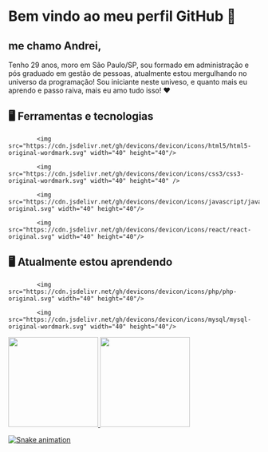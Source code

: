 # Bem vindo ao meu perfil GitHub 👋

## me chamo Andrei,

Tenho 29 anos, moro em São Paulo/SP, sou formado em administração e pós graduado em gestão de pessoas, atualmente estou mergulhando no universo da programação!
Sou iniciante neste univeso, e quanto mais eu aprendo e passo raiva, mais eu amo tudo isso! ❤

## 🖥️ Ferramentas e tecnologias


            <img src="https://cdn.jsdelivr.net/gh/devicons/devicon/icons/html5/html5-original-wordmark.svg" width="40" height="40"/>
          
            <img src="https://cdn.jsdelivr.net/gh/devicons/devicon/icons/css3/css3-original-wordmark.svg" width="40" height="40" />
          
            <img src="https://cdn.jsdelivr.net/gh/devicons/devicon/icons/javascript/javascript-original.svg" width="40" height="40"/>
          
            <img src="https://cdn.jsdelivr.net/gh/devicons/devicon/icons/react/react-original.svg" width="40" height="40"/>
            
          
## 🖥️ Atualmente estou aprendendo


            <img src="https://cdn.jsdelivr.net/gh/devicons/devicon/icons/php/php-original.svg" width="40" height="40"/>
          
            <img src="https://cdn.jsdelivr.net/gh/devicons/devicon/icons/mysql/mysql-original-wordmark.svg" width="40" height="40"/>

<div>
<a href="https://github.com/AndreiFernando">
<img height="180em" src="https://github-readme-stats.vercel.app/api/top-langs/?username=AndreiFernando&layout=compact&langs_count=7&theme=dracula"/>
<img height="180em" src="https://github-readme-stats.vercel.app/api?username=AndreiFernando&show_icons=true&theme=dracula&include_all_commits=true&count_private=true"/>
</div>

![Snake animation](https://github.com/AndreiFernando/AndreiFernando/blob/output/github-contribution-grid-snake.svg)

